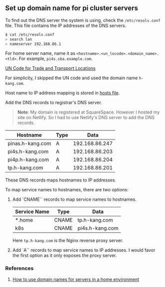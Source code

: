 ## Set up domain name for pi cluster servers

To find out the DNS server the system is using, check the `/etc/resolv.conf`
file. This file contains the IP addresses of the DNS servers.

```sh
$ cat /etc/resolv.conf
> search lan
> nameserver 192.168.86.1
```

For home server name, name it as `<hostname>.<un_locode>.<domain_name>.<tld>`.
For example, `pi4s.sba.example.com`.

[UN Code for Trade and Transport Locations](https://unece.org/trade/cefact/unlocode-code-list-country-and-territory)

For simplicity, I skipped the UN code and used the domain name `h-kang.com`.

Host name to IP address mapping is stored in [hosts file](./hosts).

Add the DNS records to registrar's DNS server.

> **Note**: My domain is registered at SquareSpace. However I hosted my site on
> Netlify. So I had to use Netlify's DNS server to add the DNS records.

| Hostname         | Type | Data           |
| ---------------- | ---- | -------------- |
| pinas.h-kang.com | A    | 192.168.86.247 |
| pi4s.h-kang.com  | A    | 192.168.86.203 |
| pi4p.h-kang.com  | A    | 192.168.86.204 |
| tp.h-kang.com    | A    | 192.168.86.201 |

These DNS records maps hostnames to IP addresses.

To map service names to hostnames, there are two options:

1. Add `CNAME`` records to map service names to hostnames.

   | Service Name | Type  | Data            |
   | ------------ | ----- | --------------- |
   | \*.home      | CNAME | tp.h-kang.com   |
   | k8s          | CNAME | pi4s.h-kang.com |

   Here `tp.h-kang.com` is the Nginx reverse proxy server.

1. Add `A`` records to map service names to IP addresses. I would favor the
   first option as it only exposes the proxy server.

### References

1. [How to use domain names for servers in a home environment](https://samuelsson.dev/how-to-use-domain-names-for-servers-in-a-home-environment/)
